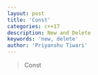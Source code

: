 ```yaml
---
layout: post
title: 'Const'
categories: c++17
description: New and Delete
keywords: 'new, delete'
author: 'Priyanshu Tiwari'
---
```


> Const